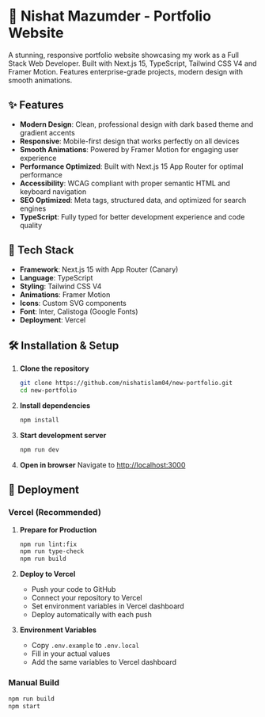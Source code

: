 # 🚀 Nishat Mazumder - Portfolio Website

A stunning, responsive portfolio website showcasing my work as a Full Stack Web Developer. Built with Next.js 15, TypeScript, Tailwind CSS V4 and Framer Motion. Features enterprise-grade projects, modern design with smooth animations.

## ✨ Features

- **Modern Design**: Clean, professional design with dark based theme and gradient accents
- **Responsive**: Mobile-first design that works perfectly on all devices
- **Smooth Animations**: Powered by Framer Motion for engaging user experience
- **Performance Optimized**: Built with Next.js 15 App Router for optimal performance
- **Accessibility**: WCAG compliant with proper semantic HTML and keyboard navigation
- **SEO Optimized**: Meta tags, structured data, and optimized for search engines
- **TypeScript**: Fully typed for better development experience and code quality

## 🚀 Tech Stack

- **Framework**: Next.js 15 with App Router (Canary)
- **Language**: TypeScript
- **Styling**: Tailwind CSS V4
- **Animations**: Framer Motion
- **Icons**: Custom SVG components
- **Font**: Inter, Calistoga (Google Fonts)
- **Deployment**: Vercel

## 🛠️ Installation & Setup

1. **Clone the repository**

   ```bash
   git clone https://github.com/nishatislam04/new-portfolio.git
   cd new-portfolio
   ```

2. **Install dependencies**

   ```bash
   npm install
   ```

3. **Start development server**

   ```bash
   npm run dev
   ```

4. **Open in browser**
   Navigate to [http://localhost:3000](http://localhost:3000)

## 🚀 Deployment

### Vercel (Recommended)

1. **Prepare for Production**

   ```bash
   npm run lint:fix
   npm run type-check
   npm run build
   ```

2. **Deploy to Vercel**
   - Push your code to GitHub
   - Connect your repository to Vercel
   - Set environment variables in Vercel dashboard
   - Deploy automatically with each push

3. **Environment Variables**
   - Copy `.env.example` to `.env.local`
   - Fill in your actual values
   - Add the same variables to Vercel dashboard

### Manual Build

```bash
npm run build
npm start
```
